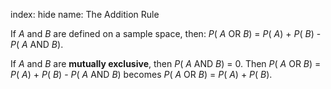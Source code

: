 index: hide
name: The Addition Rule

If  *A* and  *B* are defined on a sample space, then:  *P*( *A* OR  *B*) =  *P*( *A*) +  *P*( *B*) -  *P*( *A* AND  *B*).

If  *A* and  *B* are  **mutually exclusive**, then  *P*( *A* AND  *B*) = 0. Then  *P*( *A* OR  *B*) =  *P*( *A*) +  *P*( *B*) -  *P*( *A* AND  *B*) becomes  *P*( *A* OR  *B*) =  *P*( *A*) +  *P*( *B*).
